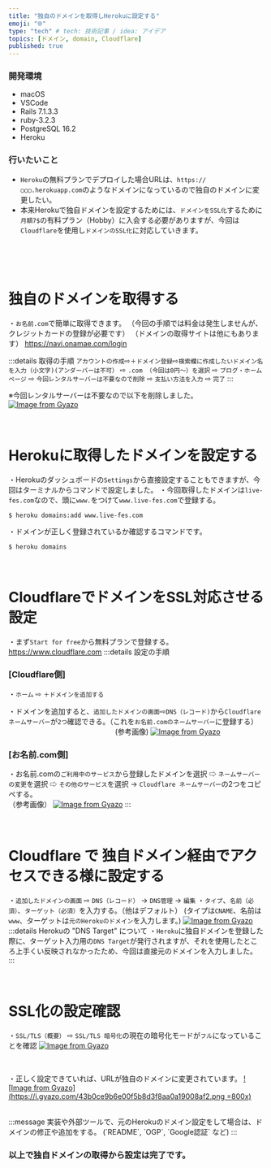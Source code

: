 ```yaml
---
title: "独自のドメインを取得しHerokuに設定する"
emoji: "🌐"
type: "tech" # tech: 技術記事 / idea: アイデア
topics: [ドメイン, domain, Cloudflare]
published: true
---
```

### 開発環境
- macOS
- VSCode
- Rails 7.1.3.3
- ruby-3.2.3
- PostgreSQL 16.2
- Heroku

### 行いたいこと
- `Heroku`の無料プランでデプロイした場合URLは、`https://◯◯◯.herokuapp.com`のようなドメインになっているので独自のドメインに変更したい。
- 本来Herokuで独自ドメインを設定するためには、`ドメインをSSL化`するために`月額7$`の有料プラン（Hobby）に入会する必要がありますが、今回は`Cloudflare`を使用し`ドメインのSSL化`に対応していきます。

<br>
<br>
<br>

# 独自のドメインを取得する
・`お名前.com`で簡単に取得できます。
（今回の手順では料金は発生しませんが、クレジットカードの登録が必要です）
（ドメインの取得サイトは他にもあります）
https://navi.onamae.com/login

:::details 取得の手順
`アカウントの作成`⇨`＋ドメイン登録`⇨`検索欄に作成したいドメイン名を入力（小文字)(アンダーバーは不可）` 
⇨ `.com （今回は0円〜）を選択` ⇨ `ブログ・ホームページ` ⇨ `今回レンタルサーバーは不要なので削除` 
⇨ `支払い方法を入力` ⇨ `完了`
:::
<br>

※今回レンタルサーバーは不要なので以下を削除しました。
[![Image from Gyazo](https://i.gyazo.com/3e465b9f1f0ae2510e4f1d4f7f89eb96.png)](https://gyazo.com/3e465b9f1f0ae2510e4f1d4f7f89eb96)

<br>

# Herokuに取得したドメインを設定する
・Herokuのダッシュボードの`Settings`から直接設定することもできますが、今回はターミナルからコマンドで設定しました。
・今回取得したドメインは`live-fes.com`なので、頭に`www.`をつけて`www.live-fes.com`で登録する。
```:ターミナル
$ heroku domains:add www.live-fes.com
```
・ドメインが正しく登録されているか確認するコマンドです。
```:ターミナル
$ heroku domains
```
<br>

# CloudflareでドメインをSSL対応させる設定
・まず`Start for free`から無料プランで登録する。
https://www.cloudflare.com
:::details 設定の手順
### [Cloudflare側]
・`ホーム` ⇨ `＋ドメインを追加する`

・ドメインを追加すると、`追加したドメインの画面`⇨`DNS（レコード)`から`Cloudflare ネームサーバー`が`2つ`確認できる。（これを`お名前.comのネームサーバー`に登録する）
<br>
　　　　　　　　　　　　　　　(参考画像)
[![Image from Gyazo](https://i.gyazo.com/f46ee3dcd98834e6892ee830fcb0fb56.png)](https://gyazo.com/f46ee3dcd98834e6892ee830fcb0fb56)

### [お名前.com側]
・お名前.comの`ご利用中のサービス`から登録したドメインを選択 ⇨ `ネームサーバーの変更`を選択
⇨ `その他のサービス`を選択 → `Cloudflare ネームサーバー`の2つをコピペする。
<br>
（参考画像）
[![Image from Gyazo](https://i.gyazo.com/83e01e45c47f785ca4e201888b3623dd.png)](https://gyazo.com/83e01e45c47f785ca4e201888b3623dd)
:::

<br>

# Cloudflare で 独自ドメイン経由でアクセスできる様に設定する
・`追加したドメインの画面` ⇨ `DNS（レコード）` → `DNS管理` → `編集`
・`タイプ`、`名前（必須）`、`ターゲット（必須）`を入力する。（他はデフォルト）
(タイプは`CNAME`、名前は`www`、ターゲットは`元のHerokuのドメイン`を入力します。)
[![Image from Gyazo](https://i.gyazo.com/254c1aacd9f807ad14566764df17aabc.png)](https://gyazo.com/254c1aacd9f807ad14566764df17aabc)
:::details Herokuの "DNS Target" について
・`Heroku`に独自ドメインを登録した際に、ターゲット入力用の`DNS Target`が発行されますが、それを使用したところ上手くい反映されなかったため、今回は直接元のドメインを入力しました。
:::

<br>

# SSL化の設定確認
・`SSL/TLS（概要）` ⇨ `SSL/TLS 暗号化`の現在の暗号化モードが`フル`になっていることを確認
[![Image from Gyazo](https://i.gyazo.com/cc97990c870a479bafda210124585d3c.png )](https://gyazo.com/cc97990c870a479bafda210124585d3c)

<br>

・正しく設定できていれば、URLが独自のドメインに変更されています。
[![Image from Gyazo](https://i.gyazo.com/43b0ce9b6e00f5b8d3f8aa0a19008af2.png =800x)](https://gyazo.com/43b0ce9b6e00f5b8d3f8aa0a19008af2)

<br>
:::message
実装や外部ツールで、元のHerokuのドメイン設定をして場合は、ドメインの修正や追加をする。
(`README`, `OGP`, `Google認証` など)
:::

<br>

### 以上で独自ドメインの取得から設定は完了です。


<br>
<br>
<br>




